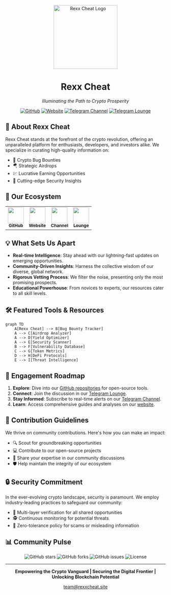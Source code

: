 <p align="center">
  <img src="https://avatars.githubusercontent.com/u/183270239?s=400&u=ca89a3c3c958ee7acc10a6231908b5c21948ce29&v=4" alt="Rexx Cheat Logo" width="200"/>
</p>

<h1 align="center">Rexx Cheat</h1>
<p align="center"><em>Illuminating the Path to Crypto Prosperity</em></p>

<p align="center">
  <a href="https://github.com/RexxCheat"><img src="https://img.shields.io/badge/GitHub-Rexx--Cheat-181717?style=for-the-badge&logo=github" alt="GitHub"></a>
  <a href="https://rexxcheat.site/"><img src="https://img.shields.io/badge/Website-RexxCheat-00A86B?style=for-the-badge&logo=web" alt="Website"></a>
  <a href="https://t.me/RexxCheat"><img src="https://img.shields.io/badge/Telegram-RexxCheat-26A5E4?style=for-the-badge&logo=telegram" alt="Telegram Channel"></a>
  <a href="https://t.me/RexxLounge"><img src="https://img.shields.io/badge/Telegram-RexxLounge-26A5E4?style=for-the-badge&logo=telegram" alt="Telegram Lounge"></a>
</p>

## 🚀 About Rexx Cheat

Rexx Cheat stands at the forefront of the crypto revolution, offering an unparalleled platform for enthusiasts, developers, and investors alike. We specialize in curating high-quality information on:

- 🐞 Crypto Bug Bounties
- 🪂 Strategic Airdrops
- 💹 Lucrative Earning Opportunities
- 🔐 Cutting-edge Security Insights

## 🌟 Our Ecosystem

<table>
  <tr>
    <td align="center"><a href="https://github.com/Rexx-Cheat"><img src="https://img.icons8.com/color/48/000000/github--v1.png" width="50px"/><br /><sub><b>GitHub</b></sub></a></td>
    <td align="center"><a href="https://rexxcheat.site/"><img src="https://img.icons8.com/color/48/000000/web.png" width="50px"/><br /><sub><b>Website</b></sub></a></td>
    <td align="center"><a href="https://t.me/RexxCheat"><img src="https://img.icons8.com/color/48/000000/telegram-app--v1.png" width="50px"/><br /><sub><b>Channel</b></sub></a></td>
    <td align="center"><a href="https://t.me/RexxLounge"><img src="https://img.icons8.com/color/48/000000/conference-call--v1.png" width="50px"/><br /><sub><b>Lounge</b></sub></a></td>
  </tr>
</table>

## 💡 What Sets Us Apart

- **Real-time Intelligence**: Stay ahead with our lightning-fast updates on emerging opportunities.
- **Community-Driven Insights**: Harness the collective wisdom of our diverse, global network.
- **Rigorous Vetting Process**: We filter the noise, presenting only the most promising prospects.
- **Educational Powerhouse**: From novices to experts, our resources cater to all skill levels.

## 🛠 Featured Tools & Resources

```mermaid
graph TD
    A[Rexx Cheat] --> B[Bug Bounty Tracker]
    A --> C[Airdrop Analyzer]
    A --> D[Yield Optimizer]
    A --> E[Security Scanner]
    B --> F[Vulnerability Database]
    C --> G[Token Metrics]
    D --> H[DeFi Protocols]
    E --> I[Threat Intelligence]
```

## 🚦 Engagement Roadmap

1. **Explore**: Dive into our [GitHub repositories](https://github.com/Rexx-Cheat) for open-source tools.
2. **Connect**: Join the discussion in our [Telegram Lounge](https://t.me/RexxLounge).
3. **Stay Informed**: Subscribe to real-time alerts on our [Telegram Channel](https://t.me/RexxCheat).
4. **Learn**: Access comprehensive guides and analyses on our [website](https://rexxcheat.site/).

## 🤝 Contribution Guidelines

We thrive on community contributions. Here's how you can make an impact:

- 🔍 Scout for groundbreaking opportunities
- 💻 Contribute to our open-source projects
- 🧠 Share your expertise in our community discussions
- 🛡️ Help maintain the integrity of our ecosystem

## 🔒 Security Commitment

In the ever-evolving crypto landscape, security is paramount. We employ industry-leading practices to safeguard our community:

- 🔐 Multi-layer verification for all shared opportunities
- 🕵️ Continuous monitoring for potential threats
- 🚫 Zero-tolerance policy for scams or misleading information

## 📊 Community Pulse

<p align="center">
  <img src="https://img.shields.io/github/stars/Rexx-Cheat/rexx-cheat?style=for-the-badge&color=yellow" alt="GitHub stars">
  <img src="https://img.shields.io/github/forks/Rexx-Cheat/rexx-cheat?style=for-the-badge&color=blue" alt="GitHub forks">
  <img src="https://img.shields.io/github/issues/Rexx-Cheat/rexx-cheat?style=for-the-badge&color=red" alt="GitHub issues">
  <img src="https://img.shields.io/github/license/Rexx-Cheat/rexx-cheat?style=for-the-badge&color=green" alt="License">
</p>

---

<p align="center">
  <strong>Empowering the Crypto Vanguard | Securing the Digital Frontier | Unlocking Blockchain Potential</strong>
</p>

<p align="center">
  <a href="mailto:team@rexxcheat.site">team@rexxcheat.site</a>
</p>
